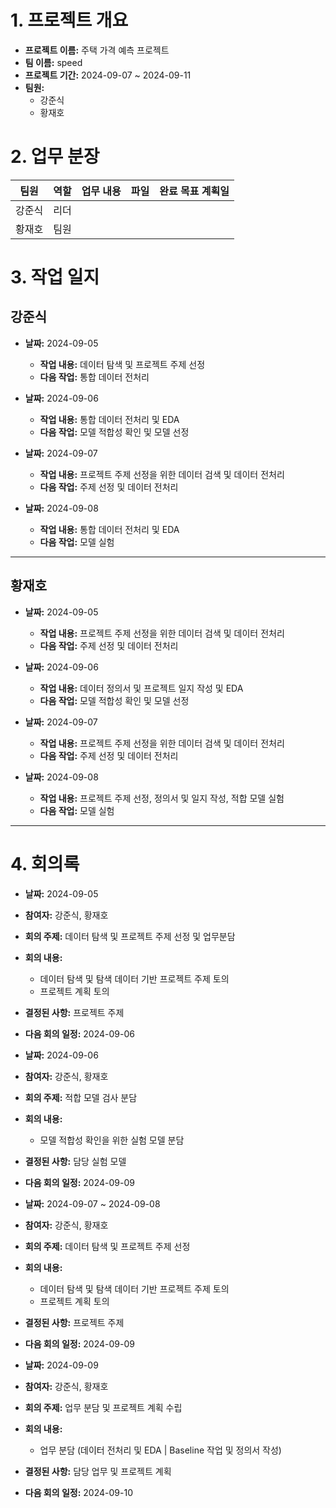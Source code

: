 # 1. 프로젝트 개요
- **프로젝트 이름:** 주택 가격 예측 프로젝트
- **팀 이름:** speed
- **프로젝트 기간:** 2024-09-07 ~ 2024-09-11
- **팀원:**
  - 강준식
  - 황재호

# 2. 업무 분장

| 팀원 | 역할 | 업무 내용 | 파일 | 완료 목표 계획일 |
| ---- | ---- | --------- | ---- |----------- |
| 강준식 | 리더 |  |  |  | 2024-09-11 |
| 황재호 | 팀원 |  |  |  | 2024-09-11 |
 

# 3. 작업 일지


## 강준식

- **날짜:** 2024-09-05
  - **작업 내용:** 데이터 탐색 및 프로젝트 주제 선정 
  - **다음 작업:** 통합 데이터 전처리 

- **날짜:** 2024-09-06
  - **작업 내용:** 통합 데이터 전처리 및 EDA
  - **다음 작업:** 모델 적합성 확인 및 모델 선정

- **날짜:** 2024-09-07
  - **작업 내용:** 프로젝트 주제 선정을 위한 데이터 검색 및 데이터 전처리
  - **다음 작업:** 주제 선정 및 데이터 전처리 

- **날짜:** 2024-09-08
  - **작업 내용:** 통합 데이터 전처리 및 EDA
  - **다음 작업:** 모델 실험
  
---

## 황재호

- **날짜:** 2024-09-05
  - **작업 내용:** 프로젝트 주제 선정을 위한 데이터 검색 및 데이터 전처리
  - **다음 작업:** 주제 선정 및 데이터 전처리

- **날짜:** 2024-09-06
  - **작업 내용:** 데이터 정의서 및 프로젝트 일지 작성 및 EDA
  - **다음 작업:**  모델 적합성 확인 및 모델 선정

- **날짜:** 2024-09-07
  - **작업 내용:** 프로젝트 주제 선정을 위한 데이터 검색 및 데이터 전처리
  - **다음 작업:** 주제 선정 및 데이터 전처리 

- **날짜:** 2024-09-08
  - **작업 내용:** 프로젝트 주제 선정, 정의서 및 일지 작성, 적합 모델 실험
  - **다음 작업:** 모델 실험

---

# 4. 회의록

- **날짜:** 2024-09-05 
- **참여자:** 강준식, 황재호
- **회의 주제:** 데이터 탐색 및 프로젝트 주제 선정 및 업무분담
- **회의 내용:**
  - 데이터 탐색 및 탐색 데이터 기반 프로젝트 주제 토의 
  - 프로젝트 계획 토의
- **결정된 사항:** 프로젝트 주제
- **다음 회의 일정:** 2024-09-06

- **날짜:** 2024-09-06
- **참여자:** 강준식, 황재호
- **회의 주제:** 적합 모델 검사 분담 
- **회의 내용:**
  - 모델 적합성 확인을 위한 실험 모델 분담
- **결정된 사항:**  담당 실험 모델  
- **다음 회의 일정:** 2024-09-09

- **날짜:** 2024-09-07 ~ 2024-09-08
- **참여자:** 강준식, 황재호
- **회의 주제:** 데이터 탐색 및 프로젝트 주제 선정
- **회의 내용:**
  - 데이터 탐색 및 탐색 데이터 기반 프로젝트 주제 토의 
  - 프로젝트 계획 토의
- **결정된 사항:**  프로젝트 주제
- **다음 회의 일정:** 2024-09-09

- **날짜:** 2024-09-09
- **참여자:** 강준식, 황재호
- **회의 주제:** 업무 분담 및 프로젝트 계획 수립
- **회의 내용:**
  - 업무 분담 (데이터 전처리 및 EDA | Baseline 작업 및 정의서 작성)
- **결정된 사항:**  담당 업무 및 프로젝트 계획
- **다음 회의 일정:** 2024-09-10